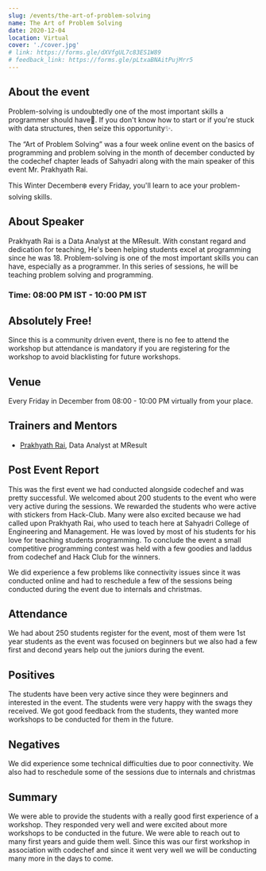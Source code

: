 ```yaml
---
slug: /events/the-art-of-problem-solving
name: The Art of Problem Solving
date: 2020-12-04
location: Virtual
cover: './cover.jpg'
# link: https://forms.gle/dXVfgUL7c83ES1W89
# feedback_link: https://forms.gle/pLtxaBNAitPujMrr5
---
```


## About the event
Problem-solving is undoubtedly one of the most important skills a programmer should have🦾. If you don't know how to start or if you're stuck with data structures, then seize this opportunity✨. 

The “Art of Problem Solving” was a four week online event on the basics of programming and problem solving in the month of december conducted by the codechef chapter leads of Sahyadri along with the main speaker of this event Mr. Prakhyath Rai.


This Winter December❄️ every Friday, you'll learn to ace your problem-solving skills.

## About Speaker
Prakhyath Rai is a Data Analyst at the MResult. With constant regard and dedication for teaching, He's been helping students excel at programming since he was 18. Problem-solving is one of the most important skills you can have, especially as a programmer. In this series of sessions, he will be teaching problem solving and programming. 

### Time: 08:00 PM IST - 10:00 PM IST

## Absolutely Free!
Since this is a community driven event, there is no fee to attend the workshop but attendance is mandatory if you are registering for the workshop to avoid blacklisting for future workshops.

## Venue
Every Friday in December from 08:00 - 10:00 PM virtually from your place.

## Trainers and Mentors
- [Prakhyath Rai](https://www.linkedin.com/in/prakhyath-rai-7b93a67b/), Data Analyst at MResult

## Post Event Report
This was the first event we had conducted alongside codechef and was pretty successful. We welcomed about 200 students to the event who were very active during the sessions. We rewarded the students who were active with stickers from Hack-Club. Many were also excited because we had called upon Prakhyath Rai, who used to teach here at Sahyadri College of Engineering and Management. He was loved by most of his students for his love for teaching students programming.
To conclude the event a small competitive programming contest was held with a few goodies and laddus from codechef and Hack Club for the winners.

We did experience a few problems like connectivity issues since it was conducted online and had to reschedule a few of the sessions being conducted during the event due to internals and christmas.

## Attendance
We had about 250 students register for the event, most of them were 1st year students as the event was focused on beginners but we also had a few first and decond years help out the juniors during the event.

## Positives
The students have been very active since they were beginners and interested in the event. 
The students were very happy with the swags they received.
We got good feedback from the students, they wanted more workshops to be conducted for them in the future.

## Negatives
We did experience some technical difficulties due to poor connectivity.
We also had to reschedule some of the sessions due to internals and christmas

## Summary
We were able to provide the students with a really good first experience of a workshop. They responded very well and were excited about more workshops to be conducted in the future. We were able to reach out to many first years and guide them well. Since this was our first workshop in association with codechef and since it went very well we will be conducting many more in the days to come.
